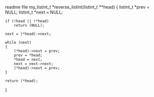 readme file
my_listint_t *reverse_listint(listint_t \*\*head)
{
listint_t *prev = NULL;
listint_t \*next = NULL;

    if (!head || !*head)
    	return (NULL);

    next = (*head)->next;

    while (next)
    {
    	(*head)->next = prev;
    	prev = *head;
    	*head = next;
    	next = next->next;
    	(*head)->next = prev;
    }

    return (*head);

}
